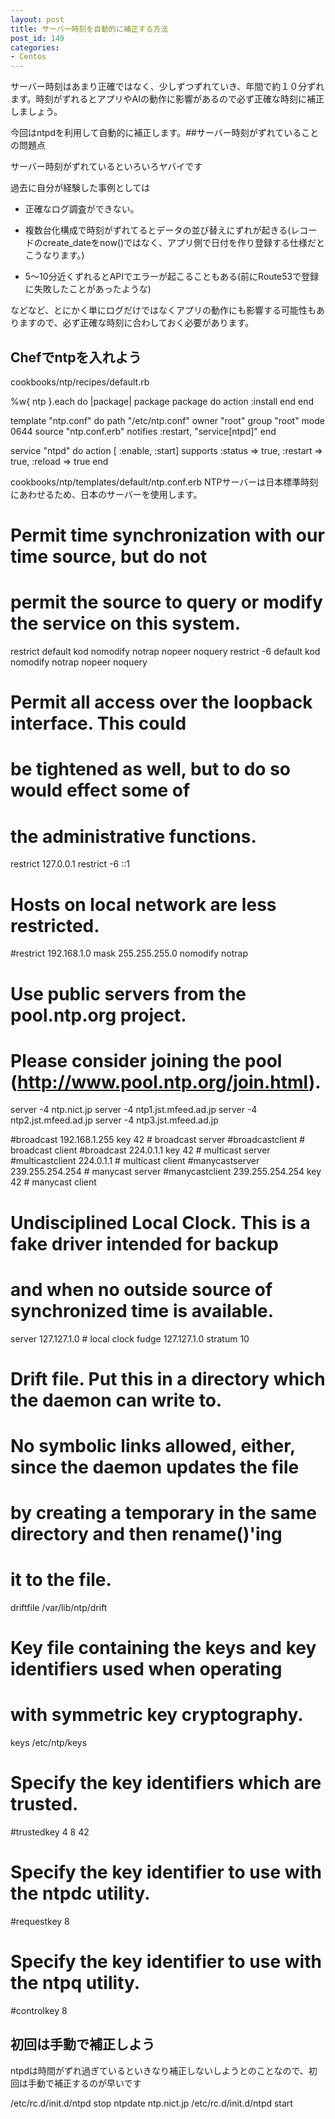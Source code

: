 ```yaml
---
layout: post
title: サーバー時刻を自動的に補正する方法
post_id: 149
categories: 
- Centos
---
```


サーバー時刻はあまり正確ではなく、少しずつずれていき、年間で約１０分ずれます。時刻がずれるとアプリやAIの動作に影響があるので必ず正確な時刻に補正しましょう。

今回はntpdを利用して自動的に補正します。##サーバー時刻がずれていることの問題点


サーバー時刻がずれているといろいろヤバイです

過去に自分が経験した事例としては


*  正確なログ調査ができない。


*  複数台化構成で時刻がずれてるとデータの並び替えにずれが起きる(レコードのcreate_dateをnow()ではなく、アプリ側で日付を作り登録する仕様だとこうなります。)


*  5〜10分近くずれるとAPIでエラーが起こることもある(前にRoute53で登録に失敗したことがあったような)

などなど、とにかく単にログだけではなくアプリの動作にも影響する可能性もありますので、必ず正確な時刻に合わしておく必要があります。


## Chefでntpを入れよう


cookbooks/ntp/recipes/default.rb


%w{
  ntp
}.each do |package|
  package package do
    action :install
  end
end

template "ntp.conf" do
  path "/etc/ntp.conf"
  owner "root"
  group "root"
  mode 0644
  source "ntp.conf.erb"
  notifies :restart, "service[ntpd]"
end

service "ntpd" do
  action [ :enable, :start]
  supports :status => true,
           :restart => true,
           :reload => true
end

cookbooks/ntp/templates/default/ntp.conf.erb
NTPサーバーは日本標準時刻にあわせるため、日本のサーバーを使用します。


# Permit time synchronization with our time source, but do not
# permit the source to query or modify the service on this system.
restrict default kod nomodify notrap nopeer noquery
restrict -6 default kod nomodify notrap nopeer noquery

# Permit all access over the loopback interface.  This could
# be tightened as well, but to do so would effect some of
# the administrative functions.
restrict 127.0.0.1 
restrict -6 ::1

# Hosts on local network are less restricted.
#restrict 192.168.1.0 mask 255.255.255.0 nomodify notrap

# Use public servers from the pool.ntp.org project.
# Please consider joining the pool (http://www.pool.ntp.org/join.html).
server -4 ntp.nict.jp
server -4 ntp1.jst.mfeed.ad.jp
server -4 ntp2.jst.mfeed.ad.jp
server -4 ntp3.jst.mfeed.ad.jp

#broadcast 192.168.1.255 key 42     # broadcast server
#broadcastclient            # broadcast client
#broadcast 224.0.1.1 key 42     # multicast server
#multicastclient 224.0.1.1      # multicast client
#manycastserver 239.255.254.254     # manycast server
#manycastclient 239.255.254.254 key 42  # manycast client

# Undisciplined Local Clock. This is a fake driver intended for backup
# and when no outside source of synchronized time is available. 
server  127.127.1.0 # local clock
fudge   127.127.1.0 stratum 10  

# Drift file.  Put this in a directory which the daemon can write to.
# No symbolic links allowed, either, since the daemon updates the file
# by creating a temporary in the same directory and then rename()'ing
# it to the file.
driftfile /var/lib/ntp/drift

# Key file containing the keys and key identifiers used when operating
# with symmetric key cryptography. 
keys /etc/ntp/keys

# Specify the key identifiers which are trusted.
#trustedkey 4 8 42

# Specify the key identifier to use with the ntpdc utility.
#requestkey 8

# Specify the key identifier to use with the ntpq utility.
#controlkey 8


## 初回は手動で補正しよう


ntpdは時間がずれ過ぎているといきなり補正しないしようとのことなので、初回は手動で補正するのが早いです


/etc/rc.d/init.d/ntpd stop
ntpdate ntp.nict.jp
/etc/rc.d/init.d/ntpd start